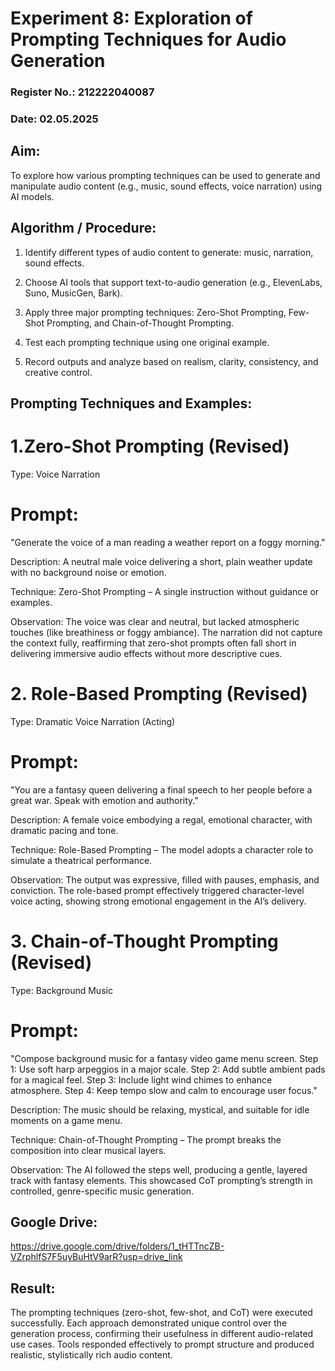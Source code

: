 # Experiment 8: Exploration of Prompting Techniques for Audio Generation
### Register No.: 212222040087
### Date: 02.05.2025

## Aim:
To explore how various prompting techniques can be used to generate and manipulate audio content (e.g., music, sound effects, voice narration) using AI models.

## Algorithm / Procedure:
1.	Identify different types of audio content to generate: music, narration, sound effects.

2.	Choose AI tools that support text-to-audio generation (e.g., ElevenLabs, Suno, MusicGen, Bark).

3.	Apply three major prompting techniques: Zero-Shot Prompting, Few-Shot Prompting, and Chain-of-Thought Prompting.

4.	Test each prompting technique using one original example.

5.	Record outputs and analyze based on realism, clarity, consistency, and creative control.

## Prompting Techniques and Examples:
# 1.Zero-Shot Prompting (Revised)
Type: Voice Narration

# Prompt:
"Generate the voice of a man reading a weather report on a foggy morning."

Description: A neutral male voice delivering a short, plain weather update with no background noise or emotion.

Technique: Zero-Shot Prompting – A single instruction without guidance or examples.

Observation:
The voice was clear and neutral, but lacked atmospheric touches (like breathiness or foggy ambiance). The narration did not capture the context fully, reaffirming that zero-shot prompts often fall short in delivering immersive audio effects without more descriptive cues.

# 2. Role-Based Prompting (Revised)
Type: Dramatic Voice Narration (Acting)

# Prompt:
"You are a fantasy queen delivering a final speech to her people before a great war. Speak with emotion and authority."

Description: A female voice embodying a regal, emotional character, with dramatic pacing and tone.

Technique: Role-Based Prompting – The model adopts a character role to simulate a theatrical performance.

Observation:
The output was expressive, filled with pauses, emphasis, and conviction. The role-based prompt effectively triggered character-level voice acting, showing strong emotional engagement in the AI’s delivery.

# 3. Chain-of-Thought Prompting (Revised)
Type: Background Music

# Prompt:
"Compose background music for a fantasy video game menu screen.
Step 1: Use soft harp arpeggios in a major scale.
Step 2: Add subtle ambient pads for a magical feel.
Step 3: Include light wind chimes to enhance atmosphere.
Step 4: Keep tempo slow and calm to encourage user focus."

Description: The music should be relaxing, mystical, and suitable for idle moments on a game menu.

Technique: Chain-of-Thought Prompting – The prompt breaks the composition into clear musical layers.

Observation:
The AI followed the steps well, producing a gentle, layered track with fantasy elements. This showcased CoT prompting’s strength in controlled, genre-specific music generation.


## Google Drive:
https://drive.google.com/drive/folders/1_tHTTncZB-VZrphlfS7F5uyBuHtV9arR?usp=drive_link
## Result:
The prompting techniques (zero-shot, few-shot, and CoT) were executed successfully. Each approach demonstrated unique control over the generation process, confirming their usefulness in different audio-related use cases. Tools responded effectively to prompt structure and produced realistic, stylistically rich audio content.


